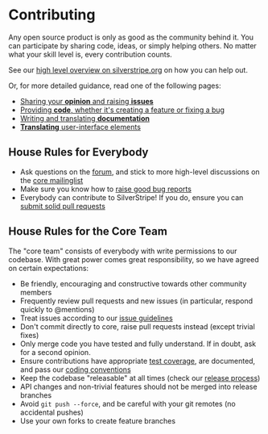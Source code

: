 # Contributing

Any open source product is only as good as the community behind it. You can
participate by sharing  code, ideas, or simply helping others. No matter what
your skill level is, every contribution counts.

See our [high level overview on silverstripe.org](http://silverstripe.org/contributing-to-silverstripe)
on how you can help out.

Or, for more detailed guidance, read one of the following pages:

 * [Sharing your **opinion** and raising **issues**](issues)
 * [Providing **code**, whether it's creating a feature or fixing a bug](code)
 * [Writing and translating **documentation**](documentation)
 * [**Translating** user-interface elements](translation)

## House Rules for Everybody

 * Ask questions on the [forum](http://silverstripe.org/forum), and stick to more high-level discussions on the [core mailinglist](https://groups.google.com/forum/#!forum/silverstripe-dev)
 * Make sure you know how to [raise good bug reports](/misc/contributing/issues)
 * Everybody can contribute to SilverStripe! If you do, ensure you can [submit solid pull requests](/misc/contributing/code)

## House Rules for the Core Team

The "core team" consists of everybody with write permissions to our codebase.
With great power comes great responsibility, so we have agreed on certain expectations:

 * Be friendly, encouraging and constructive towards other community members
 * Frequently review pull requests and new issues (in particular, respond quickly to @mentions)
 * Treat issues according to our [issue guidelines](/misc/contributing/issues)
 * Don't commit directly to core, raise pull requests instead (except trivial fixes)
 * Only merge code you have tested and fully understand. If in doubt, ask for a second opinion.
 * Ensure contributions have appropriate [test coverage](/topics/testing), are documented, and pass our [coding conventions](/misc/coding-conventions)
 * Keep the codebase "releasable" at all times (check our [release process](/misc/release-process))
 * API changes and non-trivial features should not be merged into release branches
 * Avoid `git push --force`, and be careful with your git remotes (no accidental pushes)
 * Use your own forks to create feature branches
